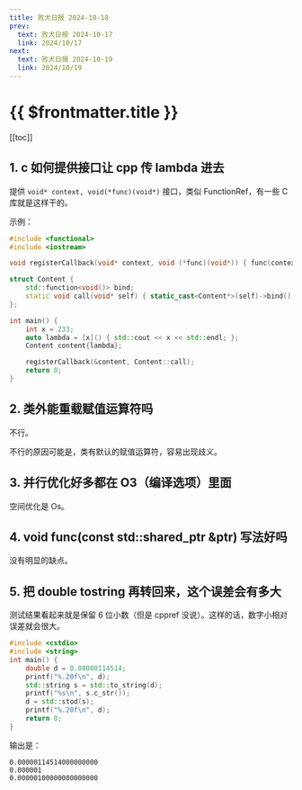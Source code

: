```yaml
---
title: 败犬日报 2024-10-18
prev:
  text: 败犬日报 2024-10-17
  link: 2024/10/17
next:
  text: 败犬日报 2024-10-19
  link: 2024/10/19
---
```


# {{ $frontmatter.title }}

[[toc]]

## 1. c 如何提供接口让 cpp 传 lambda 进去

提供 `void* context, void(*func)(void*)` 接口，类似 FunctionRef，有一些 C 库就是这样干的。

示例：

```cpp
#include <functional>
#include <iostream>

void registerCallback(void* context, void (*func)(void*)) { func(context); }

struct Content {
    std::function<void()> bind;
    static void call(void* self) { static_cast<Content*>(self)->bind(); }
};

int main() {
    int x = 233;
    auto lambda = [x]() { std::cout << x << std::endl; };
    Content content{lambda};

    registerCallback(&content, Content::call);
    return 0;
}
```

## 2. 类外能重载赋值运算符吗

不行。

不行的原因可能是，类有默认的赋值运算符，容易出现歧义。

## 3. 并行优化好多都在 O3（编译选项）里面

空间优化是 Os。

## 4. void func(const std::shared_ptr &ptr) 写法好吗

没有明显的缺点。

## 5. 把 double tostring 再转回来，这个误差会有多大

测试结果看起来就是保留 6 位小数（但是 cppref 没说）。这样的话，数字小相对误差就会很大。

```cpp
#include <cstdio>
#include <string>
int main() {
    double d = 0.00000114514;
    printf("%.20f\n", d);
    std::string s = std::to_string(d);
    printf("%s\n", s.c_str());
    d = std::stod(s);
    printf("%.20f\n", d);
    return 0;
}
```

输出是：

```text
0.00000114514000000000
0.000001
0.00000100000000000000
```

